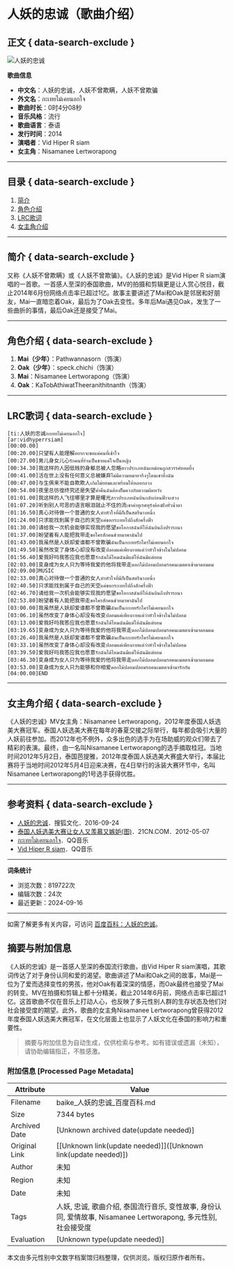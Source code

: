 # 人妖的忠诚（歌曲介绍）

## 正文 { data-search-exclude }


![人妖的忠诚](https://bkimg.cdn.bcebos.com/pic/a6efce1b9d16fdfa70275fdab08f8c5494ee7bbf?x-bce-process=image/resize,m_lfit,w_536,limit_1/quality,Q_70)

**歌曲信息**

- **中文名**：人妖的忠诚，人妖不曾欺瞒，人妖不曾欺骗
- **外文名**：กะเทยไม่เคยนอกใจ
- **歌曲时长**：0时4分08秒
- **音乐风格**：流行
- **歌曲语言**：泰语
- **发行时间**：2014
- **演唱者**：Vid Hiper R siam
- **女主角**：Nisamanee Lertworapong

---

## 目录 { data-search-exclude }

1. [简介](#简介)
2. [角色介绍](#角色介绍)
3. [LRC歌词](#LRC歌词)
4. [女主角介绍](#女主角介绍)

---

## 简介 { data-search-exclude }

又称《人妖不曾欺瞒》或《人妖不曾欺骗》。《人妖的忠诚》是Vid Hiper R siam演唱的一首歌。一首感人至深的泰国歌曲，MV的拍摄和剪辑更是让人赏心悦目，截止2014年6月份网络点击率已超过1亿。故事主要讲述了Mai和Oak是邻居和好朋友，Mai一直暗恋着Oak，最后为了Oak去变性。多年后Mai遇见Oak，发生了一些曲折的事情，最后Oak还是接受了Mai。

---

## 角色介绍 { data-search-exclude }

1. **Mai（少年）**：Pathwannasorn（饰演）
2. **Oak（少年）**：speck.chichi（饰演）
3. **Mai**：Nisamanee Lertworapong（饰演）
4. **Oak**：KaTobAthiwatTheeranithitnanth（饰演）

---

## LRC歌词 { data-search-exclude }

```
[ti:人妖的忠诚กะเทยไม่เคยนอกใจ]
[ar:vidhyperrsiam]
[00:00.00] 
[00:20.00]只望有人能理解อยากจะขอแค่คนที่เข้าใจ
[00:27.00]男儿身女儿心รักคนที่ร่างเป็นชายแค่ใจเป็นหญิง
[00:34.30]我这样的人因低贱的身躯总被人忽略สาวประเภทฉันเหม์อนถูกสวรรค์ทอดทิ้ง
[00:41.00]活在世上没有任何意义总被嫌弃ไม่มีความหมายจริงๆโดนเขาทิ้งฉัน
[00:47.00]与生俱来不能自欺欺人เกิดไม่ยอมและพร้อมให้หลอกลวง
[00:54.00]夜里总彷徨终究还是失望ค่ำคืนฉันต้องยิ็มควงกับความผิดหวัง
[01:01.00]我这样的人飞往哪里才算是曙光สาวประเภทฉันบินกลับก่อนฟ้าจะสวง
[01:07.20]听到别人可恶的语言眼泪就止不住的流เขาด่าทุเรศทุรังต้องฝังทั่วน้ำตา
[01:16.50]真心对待做一个普通的女人ทำหัวใจที่มีก็เป็นสตรีนางหนึ่ง
[01:24.00]只求能找到属于自己的天空แค่ขอกระเทยไปถึงสักครึ่งฟ้า
[01:30.00]请给我一次机会能够实现我的愿望ขอโอกาสฉันทีให้ฉันบินถึงปรารถนา
[01:37.00]盼望着有人能把我带走ขอใครสักคนช่วยมาพาฉันไป
[01:43.00]我虽然是人妖却爱谁都不曾欺骗ฉันเป็นกะเทยรักใครไม่เคยนอกใจ
[01:49.50]虽然改变了身体心却没有改变ปลอมแค่เพียงกายแต่ว่าหัวใจข้างในไม่ปลอม
[01:56.40]爱我好吗我答应我也愿意รักฉันได้ไหมฉันมีแต่ให้ฉันมีแต่ยอม
[02:03.00]变身成为女人只为等待我爱的他将我带走ดอกไม้ปลอมปลอมรอคนเมตตาเข้ามาดอมดม
[02:09.00]MUSIC
[02:33.00]真心对待做一个普通的女人ทำหัวใจที่มีก็เป็นสตรีนางหนึ่ง
[02:40.50]只求能找到属于自己的天空แค่ขอกระเทยไปถึงสักครึ่งฟ้า
[02:46.70]请给我一次机会能够实现我的愿望ขอโอกาสฉันทีให้ฉันบินถึงปรารถนา
[02:53.80]盼望着有人能把我带走ขอใครสักคนช่วยมาพาฉันไป
[03:00.00]我虽然是人妖却爱谁都不曾欺骗ฉันเป็นกะเทยรักใครไม่เคยนอกใจ
[03:06.10]虽然改变了身体心却没有改变ปลอมแค่เพียงกายแต่ว่าหัวใจข้างในไม่ปลอม
[03:13.00]爱我好吗我答应我也愿意รักฉันได้ไหมฉันมีแต่ให้ฉันมีแต่ยอม
[03:19.65]变身成为女人只为等待我爱的他将我带走ดอกไม้ปลอมปลอมรอคนเมตตาเข้ามาดอมดม
[03:26.40]我虽然是人妖却爱谁都不曾欺骗ฉันเป็นกะเทยรักใครไม่เคยนอกใจ
[03:33.10]虽然改变了身体心却没有改变ปลอมแค่เพียงกายแต่ว่าหัวใจข้างในไม่ปลอม
[03:39.50]爱我好吗我答应我也愿意รักฉันได้ไหมฉันมีแต่ให้ฉันมีแต่ยอม
[03:46.30]变身成为女人只为等待我爱的他将我带走ดอกไม้ปลอมปลอมรอคนเมตตาเข้ามาดอมดม
[03:53.00]变身成为女人只为能够和你相爱ดอกไม้ปลอมปลอมรอคนเมตตาเข้ามารักกัน
[04:00.00]END
```

---

## 女主角介绍 { data-search-exclude }

《人妖的忠诚》MV女主角：Nisamanee Lertworapong，2012年度泰国人妖选美大赛冠军。泰国人妖选美大赛在每年的春夏交接之际举行，每年都会吸引大量的人妖前往参加。而2012年也不例外，众多出色的选手为在场助威的观众们带去了精彩的表演。最终，由一名叫Nisamanee Lertworapong的选手摘取桂冠。当地时间2012年5月2日，泰国芭提雅，2012年度泰国人妖选美大赛盛大举行，本届比赛将于当地时间2012年5月4日迎来决赛，在4日举行的泳装大赛环节中，名叫Nisamanee Lertworapong的1号选手获得优胜。

---

## 参考资料 { data-search-exclude }

- [人妖的忠诚](https://baike.baidu.com/item/%E4%BA%BA%E5%A6%96%E7%9A%84%E5%BF%A0%E8%AF%9A/14593686)．搜狐文化．2016-09-24
- [泰国人妖选美大赛让女人又羡慕又嫉妒(图)](https://baike.baidu.com/item/%E4%BA%BA%E5%A6%96%E7%9A%84%E5%BF%A0%E8%AF%9A/14593686)．21CN.COM．2012-05-07
- [กะเทยไม่เคยนอกใจ](https://baike.baidu.com/item/%E4%BA%BA%E5%A6%96%E7%9A%84%E5%BF%A0%E8%AF%9A/14593686)．QQ音乐
- [Vid Hiper R siam](https://baike.baidu.com/item/%E4%BA%BA%E5%A6%96%E7%9A%84%E5%BF%A0%E8%AF%9A/14593686)．QQ音乐 

--- 

**词条统计**

- 浏览次数：819722次
- 编辑次数：24次
- 最近更新：2024-09-16

--- 

如需了解更多有关内容，可访问 [百度百科：人妖的忠诚](https://baike.baidu.com/item/%E4%BA%BA%E5%A6%96%E7%9A%84%E5%BF%A0%E8%AF%9A/14593686)。
<!-- tcd_original_link https://baike.baidu.com/item/%E4%BA%BA%E5%A6%96%E7%9A%84%E5%BF%A0%E8%AF%9A/14593686 -->


## 摘要与附加信息

<!-- tcd_abstract -->
《人妖的忠诚》是一首感人至深的泰国流行歌曲，由Vid Hiper R siam演唱，其歌词传达了对于身份认同和爱的渴望。歌曲讲述了Mai和Oak之间的故事，Mai是一位为了爱而选择变性的男孩，他对Oak有着深深的情感，而Oak最终也接受了Mai的转变。MV在拍摄和剪辑上都十分精美，截止2014年6月前，网络点击率已超过1亿。这首歌曲不仅在音乐上打动人心，也反映了多元性别人群的生存状态及他们对社会接受度的期望。此外，歌曲的女主角Nisamanee Lertworapong曾获得2012年度泰国人妖选美大赛冠军，在文化层面上也显示了人妖文化在泰国的影响力和重要性。
<!-- tcd_abstract_end -->

> 摘要与附加信息为自动生成，仅供检索与参考。如有错误或遗漏（未知），请协助编辑指正，不胜感激。

### 附加信息 [Processed Page Metadata]

| Attribute       | Value                                  |
|-----------------|----------------------------------------|
| Filename        | baike_人妖的忠诚_百度百科.md                             |
| Size            | 7344 bytes                           |
| Archived Date   | [Unknown archived date(update needed)]                             |
| Original Link   | [[Unknown link(update needed)]]([Unknown link(update needed)])                       |
| Author          | 未知                               |
| Region          | 未知                               |
| Date            | 未知                                 |
| Tags            | 人妖, 忠诚, 歌曲介绍, 泰国流行音乐, 变性故事, 身份认同, 爱情故事, Nisamanee Lertworapong, 多元性别, 社会接受度                                 |
| Evaluation            | [Unknown type(update needed)]                                 |
<!-- tcd_table_end -->

本文由多元性别中文数字档案馆归档整理，仅供浏览。版权归原作者所有。
